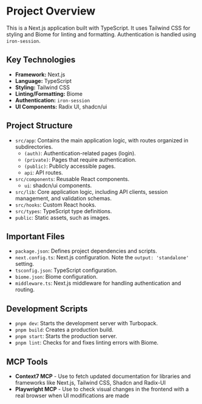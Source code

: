 # Project Overview

This is a Next.js application built with TypeScript. It uses Tailwind CSS for styling and Biome for linting and formatting. Authentication is handled using `iron-session`.

## Key Technologies

- **Framework:** Next.js
- **Language:** TypeScript
- **Styling:** Tailwind CSS
- **Linting/Formatting:** Biome
- **Authentication:** `iron-session`
- **UI Components:** Radix UI, shadcn/ui

## Project Structure

- `src/app`: Contains the main application logic, with routes organized in subdirectories.
  - `(auth)`: Authentication-related pages (login).
  - `(private)`: Pages that require authentication.
  - `(public)`: Publicly accessible pages.
  - `api`: API routes.
- `src/components`: Reusable React components.
  - `ui`: shadcn/ui components.
- `src/lib`: Core application logic, including API clients, session management, and validation schemas.
- `src/hooks`: Custom React hooks.
- `src/types`: TypeScript type definitions.
- `public`: Static assets, such as images.

## Important Files

- `package.json`: Defines project dependencies and scripts.
- `next.config.ts`: Next.js configuration. Note the `output: 'standalone'` setting.
- `tsconfig.json`: TypeScript configuration.
- `biome.json`: Biome configuration.
- `middleware.ts`: Next.js middleware for handling authentication and routing.

## Development Scripts

- `pnpm dev`: Starts the development server with Turbopack.
- `pnpm build`: Creates a production build.
- `pnpm start`: Starts the production server.
- `pnpm lint`: Checks for and fixes linting errors with Biome.

## MCP Tools

- **Context7 MCP** - Use to fetch updated documentation for libraries and frameworks like Next.js, Tailwind CSS, Shadcn and Radix-UI
- **Playwright MCP** - Use to check visual changes in the frontend with a real browser when UI modifications are made

